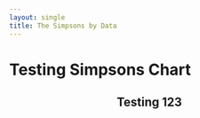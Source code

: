 ```yaml
---
layout: single
title: The Simpsons by Data
---
```


# Testing Simpsons Chart


<style>
    circle.dimple-series-1 {
      fill: red;
    }

    h2 {
      text-align: center;
    }
  </style>




<div id='d3div'></div>


## Testing 123



<script src="https://d3js.org/d3.v4.min.js"></script>
<script src="https://cdnjs.cloudflare.com/ajax/libs/dimple/2.3.0/dimple.latest.min.js"></script>
<script type="text/javascript">
    function draw(data) {

      "use strict";
      var margin = 30,
          width = 1500 - margin,
          height =550 - margin;

      d3.select("body")
        .append("h2")
        .text("The Simpsons by Data")

      var svg = d3.select("body")
        .append("svg")
          .attr("width", width + margin)
          .attr("height", height + margin)
        .append('g')
            .attr('class','chart');




      var myChart = new dimple.chart(svg, data);
      myChart.setBounds(60, 60, 1000, 350);   
      var x = myChart.addTimeAxis("x", "Air Date","%Y-%m-%d","%Y-%m-%d");
      x.tickFormat ="%Y"
      var y = myChart.addCategoryAxis("y", "IMDB Rating");
      y.overrideMin = 4.5;
      y.overrideMax = 9.2;
      var z = myChart.addMeasureAxis("z", "US Viewers in Millions");
      z.overrideMin = 0;
      z.overrideMax = 100;
      var mySeries = myChart.addSeries(["Air Date","Episode","Title","US Viewers in Millions","IMDB Rating","Director","Writer","Season"], dimple.plot.bubble);
      mySeries.getTooltipText = function (e) {
          return [
              "Season: " + e.aggField[7],
              "Episode: " + e.aggField[1],
              "Title: " + e.aggField[2],
              "Air Date: " + e.aggField[0],
              "Director: " + e.aggField[5],
              "Writer: " + e.aggField[6],
              "IMDB Rating: " + e.aggField[4],
              "US Viewers in Millions: " + e.aggField[3]
          ];
      };
      
      myChart.draw();
      x.tickFormat ="%Y-%m-%d"




    };
</script>


<script type="text/javascript">
/*
  Use D3 (not dimple.js) to load the TSV file
  and pass the contents of it to the draw function
  */
d3.tsv("../_data/d3_episodes.tsv", draw);
</script>
